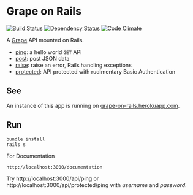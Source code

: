 Grape on Rails
==============

[![Build Status](http://img.shields.io/travis/dblock/grape-on-rails.svg)](https://travis-ci.org/dblock/grape-on-rails)
[![Dependency Status](https://gemnasium.com/dblock/grape-on-rails.svg)](https://gemnasium.com/dblock/grape-on-rails)
[![Code Climate](https://codeclimate.com/github/dblock/grape-on-rails.svg)](https://codeclimate.com/github/dblock/grape-on-rails)

A [Grape](http://github.com/intridea/grape) API mounted on Rails.

* [ping](app/api/acme/ping.rb): a hello world `GET` API
* [post](app/api/acme/post.rb): post JSON data
* [raise](app/api/acme/raise.rb): raise an error, Rails handling exceptions
* [protected](app/api/acme/protected.rb): API protected with rudimentary Basic Authentication

See
---

An instance of this app is running on [grape-on-rails.herokuapp.com](http://grape-on-rails.herokuapp.com).

Run
---

```
bundle install
rails s
```
For Documentation
```
http://localhost:3000/documentation
```
Try http://localhost:3000/api/ping or http://localhost:3000/api/protected/ping with _username_ and _password_.

